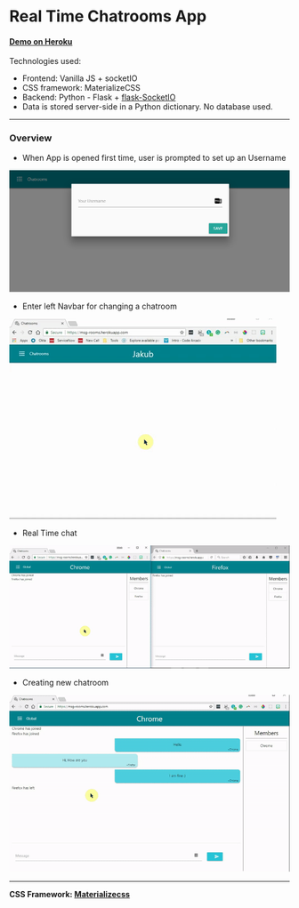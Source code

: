 # Real Time Chatrooms App

#### [Demo on Heroku](https://msg-rooms.herokuapp.com/ "chatrooms - deployed")

Technologies used:
* Frontend: Vanilla JS + socketIO
* CSS framework: MaterializeCSS
* Backend: Python - Flask + [flask-SocketIO](http://flask-socketio.readthedocs.io/en/latest/ "flask-socketIO docs")
* Data is stored server-side in a Python dictionary. No database used.

___
### Overview

* When App is opened first time, user is prompted to set up an Username

![Setting up Username](./docs/usernameSetup.PNG "Setting up Username")

* Enter left Navbar for changing a chatroom 

![Changing Chatroom](./docs/roomChange.gif "Changing Chatroom")

* Real Time chat

![Real time chat](./docs/real_chat.gif "real time chat")


* Creating new chatroom

![New Chatroom](./docs/new_room.gif "create new chatroom")
___
**CSS Framework: [Materializecss](https://materializecss.com/ "materializecss framework")**